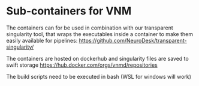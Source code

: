 # Sub-containers for VNM

The containers can for be used in combination with our transparent singularity tool, that wraps the executables inside a container to make them easily available for pipelines:
https://github.com/NeuroDesk/transparent-singularity/

The containers are hosted on dockerhub and singularity files are saved to swift storage
https://hub.docker.com/orgs/vnmd/repositories


The build scripts need to be executed in bash (WSL for windows will work)
